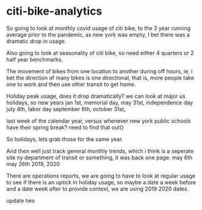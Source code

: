 # citi-bike-analytics

So going to look at monthly covid usage of citi bike, to the 3 year running average prior to the pandemic, as new york was empty, 
I bet there was a dramatic drop in usage.

Also going to look at seasonality of citi bike, 
so need either 4 quarters or 2 half year benchmarks.

The movement of bikes from one location to another during off hours, ie, i bet the direction of many bikes is one directional, that is, 
more people take one to work and then use other transit to get home.

Holiday peak usage, does it drop dramatically?
we can look at major us holidays, so new years jan 1st, memorial day, may 31st, independence day july 4th, labor day september 6th, october 31st, 

last week of the calendar year, versus whenever new york public schools have their spring break? need to find that out()

So holidays, lets grab those for the same year.

And then well just track general monthly trends, which i think is a seperate site ny department of transit or something, it was back one page.
may 6th may 26th 2019, 2020

There are operations reports, we are going to have to look at regular usage to see if there is an uptick in holiday usage, 
so maybe a date a week before and a date week after to provide context, we are using 2019 2020 dates.

update two

